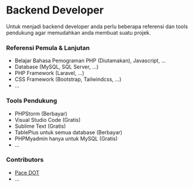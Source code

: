 # Backend Developer

Untuk menjadi backend developer anda perlu beberapa referensi dan tools pendukung agar memudahkan anda membuat suatu projek.

### Referensi Pemula & Lanjutan

- Belajar Bahasa Pemograman PHP (Diutamakan), Javascript, ...
- Database (MySQL, SQL Server, ...)
- PHP Framework (Laravel, ...)
- CSS Framework (Bootstrap, Tailwindcss, ...)
- ...

### Tools Pendukung

- PHPStorm (Berbayar)
- Visual Studio Code (Gratis)
- Sublime Text (Gratis)
- TablePlus untuk semua database (Berbayar)
- PHPMyadmin hanya untuk MySQL (Gratis)
- ...

### Contributors

- [Pace DOT](https://github.com/pace-dot)
- ...
